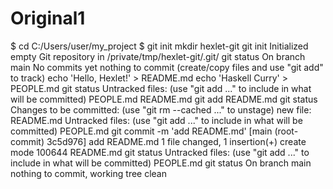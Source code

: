 # Original1
$ cd C:/Users/user/my_project
$ git init
mkdir hexlet-git
git init
Initialized empty Git repository in /private/tmp/hexlet-git/.git/
git status
On branch main
No commits yet
nothing to commit (create/copy files and use "git add" to track)
echo 'Hello, Hexlet!' > README.md
echo 'Haskell Curry' > PEOPLE.md
git status
Untracked files:
  (use "git add <file>..." to include in what will be committed)
    PEOPLE.md
    README.md
    git add README.md
    git status
Changes to be committed:
  (use "git rm --cached <file>..." to unstage)
    new file:   README.md
Untracked files:
  (use "git add <file>..." to include in what will be committed)
    PEOPLE.md
    git commit -m 'add README.md'
[main (root-commit) 3c5d976] add README.md
1 file changed, 1 insertion(+)
create mode 100644 README.md
git status
Untracked files:
  (use "git add <file>..." to include in what will be committed)
    PEOPLE.md
    git status
On branch main
nothing to commit, working tree clean
